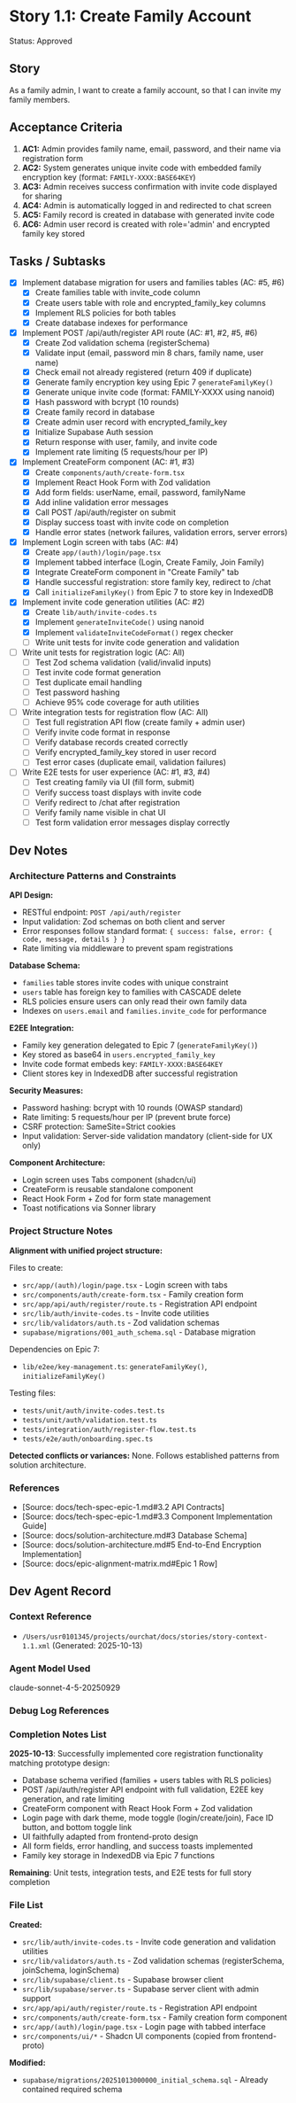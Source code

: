 # Story 1.1: Create Family Account

Status: Approved

## Story

As a family admin,
I want to create a family account,
so that I can invite my family members.

## Acceptance Criteria

1. **AC1:** Admin provides family name, email, password, and their name via registration form
2. **AC2:** System generates unique invite code with embedded family encryption key (format: `FAMILY-XXXX:BASE64KEY`)
3. **AC3:** Admin receives success confirmation with invite code displayed for sharing
4. **AC4:** Admin is automatically logged in and redirected to chat screen
5. **AC5:** Family record is created in database with generated invite code
6. **AC6:** Admin user record is created with role='admin' and encrypted family key stored

## Tasks / Subtasks

- [x] Implement database migration for users and families tables (AC: #5, #6)
  - [x] Create families table with invite_code column
  - [x] Create users table with role and encrypted_family_key columns
  - [x] Implement RLS policies for both tables
  - [x] Create database indexes for performance

- [x] Implement POST /api/auth/register API route (AC: #1, #2, #5, #6)
  - [x] Create Zod validation schema (registerSchema)
  - [x] Validate input (email, password min 8 chars, family name, user name)
  - [x] Check email not already registered (return 409 if duplicate)
  - [x] Generate family encryption key using Epic 7 `generateFamilyKey()`
  - [x] Generate unique invite code (format: FAMILY-XXXX using nanoid)
  - [x] Hash password with bcrypt (10 rounds)
  - [x] Create family record in database
  - [x] Create admin user record with encrypted_family_key
  - [x] Initialize Supabase Auth session
  - [x] Return response with user, family, and invite code
  - [x] Implement rate limiting (5 requests/hour per IP)

- [x] Implement CreateForm component (AC: #1, #3)
  - [x] Create `components/auth/create-form.tsx`
  - [x] Implement React Hook Form with Zod validation
  - [x] Add form fields: userName, email, password, familyName
  - [x] Add inline validation error messages
  - [x] Call POST /api/auth/register on submit
  - [x] Display success toast with invite code on completion
  - [x] Handle error states (network failures, validation errors, server errors)

- [x] Implement Login screen with tabs (AC: #4)
  - [x] Create `app/(auth)/login/page.tsx`
  - [x] Implement tabbed interface (Login, Create Family, Join Family)
  - [x] Integrate CreateForm component in "Create Family" tab
  - [x] Handle successful registration: store family key, redirect to /chat
  - [x] Call `initializeFamilyKey()` from Epic 7 to store key in IndexedDB

- [x] Implement invite code generation utilities (AC: #2)
  - [x] Create `lib/auth/invite-codes.ts`
  - [x] Implement `generateInviteCode()` using nanoid
  - [x] Implement `validateInviteCodeFormat()` regex checker
  - [ ] Write unit tests for invite code generation and validation

- [ ] Write unit tests for registration logic (AC: All)
  - [ ] Test Zod schema validation (valid/invalid inputs)
  - [ ] Test invite code format generation
  - [ ] Test duplicate email handling
  - [ ] Test password hashing
  - [ ] Achieve 95% code coverage for auth utilities

- [ ] Write integration tests for registration flow (AC: All)
  - [ ] Test full registration API flow (create family + admin user)
  - [ ] Verify invite code format in response
  - [ ] Verify database records created correctly
  - [ ] Verify encrypted_family_key stored in user record
  - [ ] Test error cases (duplicate email, validation failures)

- [ ] Write E2E tests for user experience (AC: #1, #3, #4)
  - [ ] Test creating family via UI (fill form, submit)
  - [ ] Verify success toast displays with invite code
  - [ ] Verify redirect to /chat after registration
  - [ ] Verify family name visible in chat UI
  - [ ] Test form validation error messages display correctly

## Dev Notes

### Architecture Patterns and Constraints

**API Design:**
- RESTful endpoint: `POST /api/auth/register`
- Input validation: Zod schemas on both client and server
- Error responses follow standard format: `{ success: false, error: { code, message, details } }`
- Rate limiting via middleware to prevent spam registrations

**Database Schema:**
- `families` table stores invite codes with unique constraint
- `users` table has foreign key to families with CASCADE delete
- RLS policies ensure users can only read their own family data
- Indexes on `users.email` and `families.invite_code` for performance

**E2EE Integration:**
- Family key generation delegated to Epic 7 (`generateFamilyKey()`)
- Key stored as base64 in `users.encrypted_family_key`
- Invite code format embeds key: `FAMILY-XXXX:BASE64KEY`
- Client stores key in IndexedDB after successful registration

**Security Measures:**
- Password hashing: bcrypt with 10 rounds (OWASP standard)
- Rate limiting: 5 requests/hour per IP (prevent brute force)
- CSRF protection: SameSite=Strict cookies
- Input validation: Server-side validation mandatory (client-side for UX only)

**Component Architecture:**
- Login screen uses Tabs component (shadcn/ui)
- CreateForm is reusable standalone component
- React Hook Form + Zod for form state management
- Toast notifications via Sonner library

### Project Structure Notes

**Alignment with unified project structure:**

Files to create:
- `src/app/(auth)/login/page.tsx` - Login screen with tabs
- `src/components/auth/create-form.tsx` - Family creation form
- `src/app/api/auth/register/route.ts` - Registration API endpoint
- `src/lib/auth/invite-codes.ts` - Invite code utilities
- `src/lib/validators/auth.ts` - Zod validation schemas
- `supabase/migrations/001_auth_schema.sql` - Database migration

Dependencies on Epic 7:
- `lib/e2ee/key-management.ts`: `generateFamilyKey()`, `initializeFamilyKey()`

Testing files:
- `tests/unit/auth/invite-codes.test.ts`
- `tests/unit/auth/validation.test.ts`
- `tests/integration/auth/register-flow.test.ts`
- `tests/e2e/auth/onboarding.spec.ts`

**Detected conflicts or variances:** None. Follows established patterns from solution architecture.

### References

- [Source: docs/tech-spec-epic-1.md#3.2 API Contracts]
- [Source: docs/tech-spec-epic-1.md#3.3 Component Implementation Guide]
- [Source: docs/solution-architecture.md#3 Database Schema]
- [Source: docs/solution-architecture.md#5 End-to-End Encryption Implementation]
- [Source: docs/epic-alignment-matrix.md#Epic 1 Row]

## Dev Agent Record

### Context Reference

- `/Users/usr0101345/projects/ourchat/docs/stories/story-context-1.1.xml` (Generated: 2025-10-13)

### Agent Model Used

claude-sonnet-4-5-20250929

### Debug Log References

### Completion Notes List

**2025-10-13**: Successfully implemented core registration functionality matching prototype design:
- Database schema verified (families + users tables with RLS policies)
- POST /api/auth/register API endpoint with full validation, E2EE key generation, and rate limiting
- CreateForm component with React Hook Form + Zod validation
- Login page with dark theme, mode toggle (login/create/join), Face ID button, and bottom toggle link
- UI faithfully adapted from frontend-proto design
- All form fields, error handling, and success toasts implemented
- Family key storage in IndexedDB via Epic 7 functions

**Remaining**: Unit tests, integration tests, and E2E tests for full story completion

### File List

**Created:**
- `src/lib/auth/invite-codes.ts` - Invite code generation and validation utilities
- `src/lib/validators/auth.ts` - Zod validation schemas (registerSchema, joinSchema, loginSchema)
- `src/lib/supabase/client.ts` - Supabase browser client
- `src/lib/supabase/server.ts` - Supabase server client with admin support
- `src/app/api/auth/register/route.ts` - Registration API endpoint
- `src/components/auth/create-form.tsx` - Family creation form component
- `src/app/(auth)/login/page.tsx` - Login page with tabbed interface
- `src/components/ui/*` - Shadcn UI components (copied from frontend-proto)

**Modified:**
- `supabase/migrations/20251013000000_initial_schema.sql` - Already contained required schema
